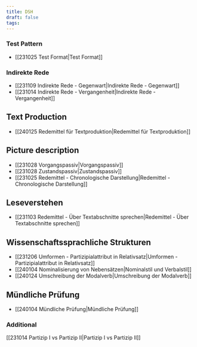 ```yaml
---
title: DSH
draft: false
tags:
---
```

### Test Pattern
- [[231025 Test Format|Test Format]]
### Indirekte Rede 
- [[231109 Indirekte Rede - Gegenwart|Indirekte Rede - Gegenwart]]
- [[231014 Indirekte Rede - Vergangenheit|Indirekte Rede - Vergangenheit]]
## Text Production
- [[240125 Redemittel für Textproduktion|Redemittel für Textproduktion]]
## Picture description
- [[231028 Vorgangspassiv|Vorgangspassiv]]
- [[231028 Zustandspassiv|Zustandspassiv]]
- [[231025 Redemittel - Chronologische Darstellung|Redemittel - Chronologische Darstellung]]
## Leseverstehen 
- [[231103 Redemittel - Über Textabschnitte sprechen|Redemittel - Über Textabschnitte sprechen]]
## Wissenschaftssprachliche Strukturen
- [[231206 Umformen - Partizipialattribut in Relativsatz|Umformen - Partizipialattribut in Relativsatz]]
- [[240104 Nominalisierung von Nebensätzen|Nominalstil und Verbalstil]]
- [[240124 Umschreibung der Modalverb|Umschreibung der Modalverb]]
## Mündliche Prüfung
- [[240104 Mündliche Prüfung|Mündliche Prüfung]]
### Additional
[[231014 Partizip I vs Partizip II|Partizip I vs Partizip II]]




